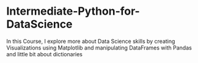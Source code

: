 # Intermediate-Python-for-DataScience
In this Course, I explore more about Data Science skills by creating Visualizations using Matplotlib and manipulating DataFrames with Pandas and little bit about dictionaries
